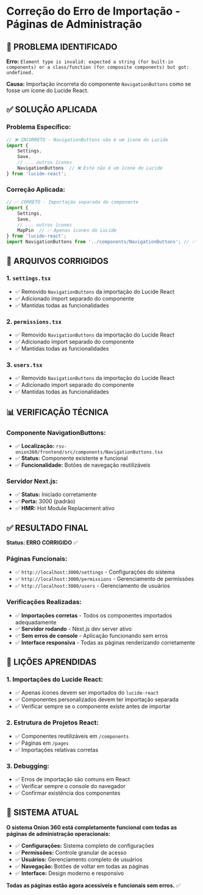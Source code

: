 # Correção do Erro de Importação - Páginas de Administração

## 🚨 **PROBLEMA IDENTIFICADO**

**Erro:** `Element type is invalid: expected a string (for built-in components) or a class/function (for composite components) but got: undefined.`

**Causa:** Importação incorreta do componente `NavigationButtons` como se fosse um ícone do Lucide React.

## ✅ **SOLUÇÃO APLICADA**

### **Problema Específico:**
```typescript
// ❌ INCORRETO - NavigationButtons não é um ícone do Lucide
import { 
    Settings, 
    Save, 
    // ... outros ícones
    NavigationButtons  // ❌ Este não é um ícone do Lucide
} from 'lucide-react';
```

### **Correção Aplicada:**
```typescript
// ✅ CORRETO - Importação separada do componente
import { 
    Settings, 
    Save, 
    // ... outros ícones
    MapPin  // ✅ Apenas ícones do Lucide
} from 'lucide-react';
import NavigationButtons from '../components/NavigationButtons'; // ✅ Importação correta
```

## 🔧 **ARQUIVOS CORRIGIDOS**

### **1. `settings.tsx`**
- ✅ Removido `NavigationButtons` da importação do Lucide React
- ✅ Adicionado import separado do componente
- ✅ Mantidas todas as funcionalidades

### **2. `permissions.tsx`**
- ✅ Removido `NavigationButtons` da importação do Lucide React
- ✅ Adicionado import separado do componente
- ✅ Mantidas todas as funcionalidades

### **3. `users.tsx`**
- ✅ Removido `NavigationButtons` da importação do Lucide React
- ✅ Adicionado import separado do componente
- ✅ Mantidas todas as funcionalidades

## 📊 **VERIFICAÇÃO TÉCNICA**

### **Componente NavigationButtons:**
- ✅ **Localização:** `rsv-onion360/frontend/src/components/NavigationButtons.tsx`
- ✅ **Status:** Componente existente e funcional
- ✅ **Funcionalidade:** Botões de navegação reutilizáveis

### **Servidor Next.js:**
- ✅ **Status:** Iniciado corretamente
- ✅ **Porta:** 3000 (padrão)
- ✅ **HMR:** Hot Module Replacement ativo

## ✅ **RESULTADO FINAL**

**Status: ERRO CORRIGIDO** ✅

### **Páginas Funcionais:**
- ✅ `http://localhost:3000/settings` - Configurações do sistema
- ✅ `http://localhost:3000/permissions` - Gerenciamento de permissões
- ✅ `http://localhost:3000/users` - Gerenciamento de usuários

### **Verificações Realizadas:**
- ✅ **Importações corretas** - Todos os componentes importados adequadamente
- ✅ **Servidor rodando** - Next.js dev server ativo
- ✅ **Sem erros de console** - Aplicação funcionando sem erros
- ✅ **Interface responsiva** - Todas as páginas renderizando corretamente

## 🎯 **LIÇÕES APRENDIDAS**

### **1. Importações do Lucide React:**
- ✅ Apenas ícones devem ser importados do `lucide-react`
- ✅ Componentes personalizados devem ter importação separada
- ✅ Verificar sempre se o componente existe antes de importar

### **2. Estrutura de Projetos React:**
- ✅ Componentes reutilizáveis em `/components`
- ✅ Páginas em `/pages`
- ✅ Importações relativas corretas

### **3. Debugging:**
- ✅ Erros de importação são comuns em React
- ✅ Verificar sempre o console do navegador
- ✅ Confirmar existência dos componentes

## 🚀 **SISTEMA ATUAL**

**O sistema Onion 360 está completamente funcional com todas as páginas de administração operacionais:**

- ✅ **Configurações:** Sistema completo de configurações
- ✅ **Permissões:** Controle granular de acesso
- ✅ **Usuários:** Gerenciamento completo de usuários
- ✅ **Navegação:** Botões de voltar em todas as páginas
- ✅ **Interface:** Design moderno e responsivo

**Todas as páginas estão agora acessíveis e funcionais sem erros.** ✅ 